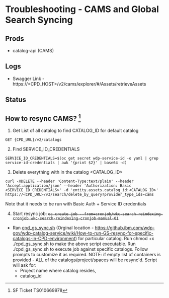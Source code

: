 # Troubleshooting - CAMS and Global Search Syncing
## Prods 
- catalog-api (CAMS)
## Logs
- Swagger Link - https://<CPD_HOST>/v2/cams/explorer/#/Assets/retrieveAssets
## Status

## How to resync CAMS? [^1]
1. Get List of all catalog to find CATALOG_ID for default catalog
```
GET {CPD_URL}/v2/catalogs
```
2. Find SERVICE_ID_CREDENTIALS
```
SERVICE_ID_CREDENTIALS=$(oc get secret wdp-service-id -o yaml | grep service-id-credentials | awk '{print $2}' | base64 -d)
```
3. Delete everything with in the catalog <CATALOG_ID>
```
curl -XDELETE --header 'Content-Type:text/plain' --header 'Accept:application/json' --header 'Authorization: Basic <SERVICE_ID_CREDENTIALS>' -d 'entity.assets.catalog_id:<CATALOG_ID>'  https://<CPD_URL>/v3/search/delete_by_query?provider_type_ids=cams
```
Note that it needs to be run with Basic Auth + Service ID credentials

4)  Start resync job:
~~`oc create job --from=cronjob/wkc-search-reindexing-cronjob wkc-search-reindexing-cronjob-manual-01`~~
- Ran [cpd_gs_sync.sh](https://github.com/sanjitc/Cloud-Pak-for-Data/blob/main/wkc/scripts/cpd_gs_sync.sh) (Orginal location - https://github.ibm.com/wdp-gov/wdp-catalog-service/wiki/How-to-run-GS-resync-for-specific-catalogs-in-CPD-environment) for particular catalog.
  Run chmod +x ./cpd_gs_sync.sh to make the above script executable.
  Run ./cpd_gs_sync.sh to execute job against specific catalogs. Follow prompts to customize it as required. NOTE: if empty list of containers is provided - ALL of the catalogs/project/spaces will be resync'd.
Script will ask for:
  - Project name where catalog resides, 
  - catalog_id


[^1]: SF Ticket TS010669978
